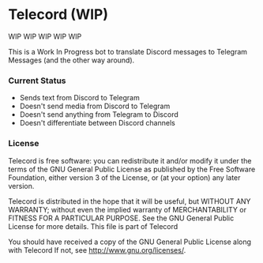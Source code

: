 # Telecord (WIP)

WIP WIP WIP WIP WIP

This is a Work In Progress bot to translate Discord messages to Telegram Messages (and the other way around).

### Current Status
- Sends text from Discord to Telegram
- Doesn't send media from Discord to Telegram
- Doesn't send anything from Telegram to Discord
- Doesn't differentiate between Discord channels

### License

Telecord is free software: you can redistribute it and/or modify it under the terms of the GNU General Public License as published by the Free Software Foundation, either version 3 of the License, or (at your option) any later version.

Telecord is distributed in the hope that it will be useful, but WITHOUT ANY WARRANTY; without even the implied warranty of MERCHANTABILITY or FITNESS FOR A PARTICULAR PURPOSE. See the GNU General Public License for more details. This file is part of Telecord

You should have received a copy of the GNU General Public License along with Telecord If not, see http://www.gnu.org/licenses/.
